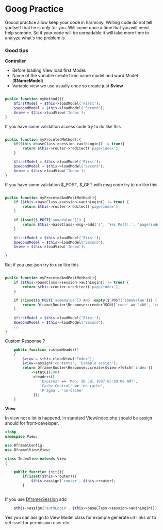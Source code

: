 # Goog Practice


Goood practice allow keep your code in harmony. Writing code do not tell youtself that he is only for you. Will come once a time that you will need help somone. So if your code will be unreadable it will take more time to analyze what's the problem is.

### Good tips
**Controller**

- Before loading View load first Model.
- Name of the variable create from name model and word Model (**$NameModel**)
- Variable view we use usually once so create just **$view**

```php

public function myMethod(){
    $firstModel = $this->loadModel('First');
    $secondModel = $this->loadModel('Second');
    $view = $this->loadView('Index');
}
```

If you have some validation access code try to do like this

```php

public function myProcetedMethod(){
    if($this->baseClass->session->authLogin() != true){
        return $this->router->reditect('page/index');
    }

    $firstModel = $this->loadModel('First');
    $secondModel = $this->loadModel('Second');
    $view = $this->loadView('Index');
}
```


If you have some validation $_POST, $_GET with msg code try to do like this

```php

public function myProcetedAndPostMethod(){
    if ($this->baseClass->session->authLogin() != true) {
        return $this->router->reditect('page/index');
    }

    if (isset($_POST['someValue'])) {
        return $this->baseClass->msg->add('s', 'Yes Post!.', 'page/index');
    }

    $firstModel = $this->loadModel('First');
    $secondModel = $this->loadModel('Second');
    $view = $this->loadView('Index');

}
```

But if you use json try to use like this
```php

public function myProcetedAndPostMethod(){
    if ($this->baseClass->session->authLogin() != true) {
        return $this->router->reditect('page/index');
    }

    if (!isset($_POST['someValue']) AND !empty($_POST['someValue'])) {
        return Dframe\Router\Response::renderJSON(['code' => '400', 'response' => 'empty someVlue Post'])->status(400);
    }

    $firstModel = $this->loadModel('First');
    $secondModel = $this->loadModel('Second');
    //...
}
```
Custom Response ?
```php
    public function customHeader() 
    {
        $view = $this->loadView('Index');
        $view->assign('contents', 'Example assign');
        return Dframe\Router\Response::create($view->fetch('index'))
            ->status(200)
            ->headers([
                'Expires' => 'Mon, 26 Jul 1997 05:00:00 GMT', 
                'Cache-Control' => 'no-cache',
                'Pragma', 'no-cache'
             ]);
    }
```


**View**

In view not a lot is happend. In standard View/index.php should be assign should for front-developer.

```php
<?php
namespace View;

use Dframe\Config;
use Dframe\View\View;

class IndexView extends View
{

    public function init(){
        if(isset($this->router)){
            $this->assign('router', $this->router);
        }
    
```

If you use [Dframe\Session](../extensions/Session.md) add
```php
    $this->assign('authLogin', $this->baseClass->session->authLogin());
```

Yes you can assign to View Model class for example generate url links or to set isset for permission user etc.
